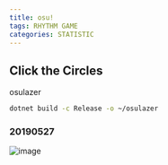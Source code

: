 ```yaml
---
title: osu!
tags: RHYTHM GAME
categories: STATISTIC
---
```

## Click the Circles
osulazer
``` bash
dotnet build -c Release -o ~/osulazer
```
<!--more-->
### 20190527

![image](profile20190527.png)

